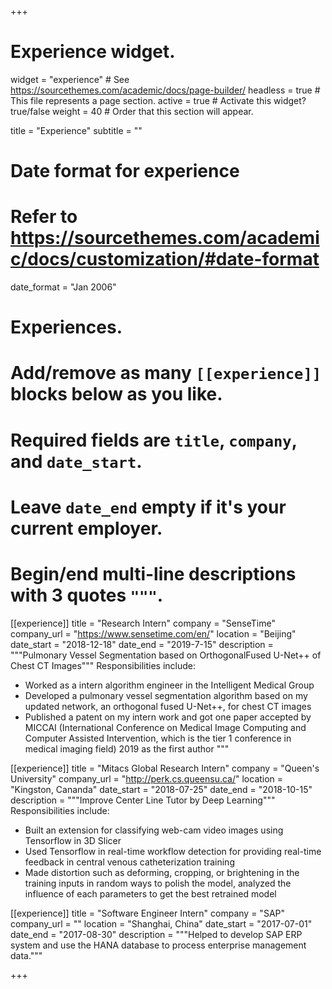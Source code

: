 +++

# Experience widget.

widget = "experience" # See https://sourcethemes.com/academic/docs/page-builder/
headless = true # This file represents a page section.
active = true # Activate this widget? true/false
weight = 40 # Order that this section will appear.

title = "Experience"
subtitle = ""

# Date format for experience

# Refer to https://sourcethemes.com/academic/docs/customization/#date-format

date_format = "Jan 2006"

# Experiences.

# Add/remove as many `[[experience]]` blocks below as you like.

# Required fields are `title`, `company`, and `date_start`.

# Leave `date_end` empty if it's your current employer.

# Begin/end multi-line descriptions with 3 quotes `"""`.

[[experience]]
title = "Research Intern"
company = "SenseTime"
company_url = "https://www.sensetime.com/en/"
location = "Beijing"
date_start = "2018-12-18"
date_end = "2019-7-15"
description = """Pulmonary Vessel Segmentation based on OrthogonalFused U-Net++ of Chest CT Images"""
Responsibilities include:

- Worked as a intern algorithm engineer in the Intelligent Medical Group
- Developed a pulmonary vessel segmentation algorithm based on my updated network, an orthogonal fused U-Net++, for chest CT images
- Published a patent on my intern work and got one paper accepted by MICCAI (International Conference on Medical Image Computing and Computer Assisted Intervention, which is the tier 1 conference in medical imaging field) 2019 as the first author
  """

[[experience]]
title = "Mitacs Global Research Intern"
company = "Queen's University"
company_url = "http://perk.cs.queensu.ca/"
location = "Kingston, Cananda"
date_start = "2018-07-25"
date_end = "2018-10-15"
description = """Improve Center Line Tutor by Deep Learning"""
Responsibilities include:

- Built an extension for classifying web-cam video images using Tensorflow in 3D Slicer
- Used Tensorflow in real-time workflow detection for providing real-time feedback in central venous catheterization training
- Made distortion such as deforming, cropping, or brightening in the training inputs in random ways to polish the model, analyzed the influence of each parameters to get the best retrained model

[[experience]]
title = "Software Engineer Intern"
company = "SAP"
company_url = ""
location = "Shanghai, China"
date_start = "2017-07-01"
date_end = "2017-08-30"
description = """Helped to develop SAP ERP system and use the HANA database to process enterprise management data."""

+++
